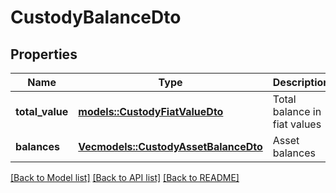 # CustodyBalanceDto

## Properties

Name | Type | Description | Notes
------------ | ------------- | ------------- | -------------
**total_value** | [**models::CustodyFiatValueDto**](CustodyFiatValueDto.md) | Total balance in fiat values | 
**balances** | [**Vec<models::CustodyAssetBalanceDto>**](CustodyAssetBalanceDto.md) | Asset balances | 

[[Back to Model list]](../README.md#documentation-for-models) [[Back to API list]](../README.md#documentation-for-api-endpoints) [[Back to README]](../README.md)


